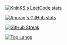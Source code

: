 [![KnlnKS's LeetCode stats](https://leetcode-stats-six.vercel.app/api?username=OnniKorpella&theme=dark)](https://github.com/OnniKorpella/leetcode-stats)

[![Anurag's GitHub stats](https://github-readme-stats.vercel.app/api?username=OnniKorpella)](https://github.com/OnniKorpella/github-readme-stats)

[![GitHub Streak](https://github-readme-streak-stats.herokuapp.com/?user=OnniKorpella)](https://git.io/streak-stats)

[![Top Langs](https://github-readme-stats.vercel.app/api/top-langs/?username=OnniKorpella)](https://github.com/OnniKorpella/github-readme-stats)

